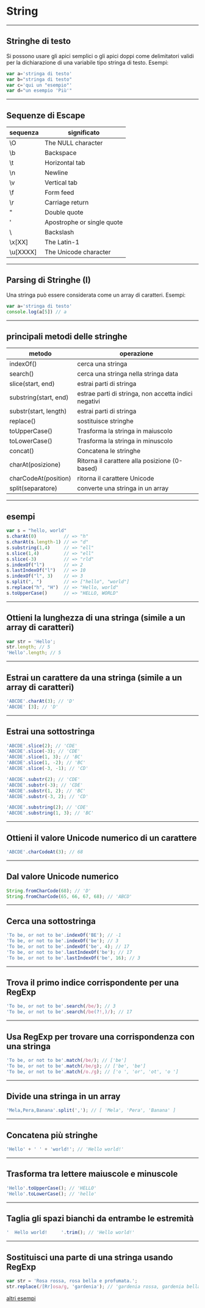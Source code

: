 # String

---

## Stringhe di testo

Si possono usare gli apici semplici o gli apici doppi come delimitatori validi per la dichiarazione di una variabile tipo stringa di testo.
Esempi:

```javascript
var a='stringa di testo'
var b="stringa di testo"
var c='qui un "esempio"'
var d="un esempio 'Più'"
```

---

## Sequenze di Escape

sequenza | significato
---|---
\O          | The NULL character
\b          | Backspace
\t          | Horizontal tab
\n          | Newline
\v          | Vertical tab
\f          | Form feed
\r          | Carriage return
\"          | Double quote
\'          | Apostrophe or single quote
\\          | Backslash
\x[XX]      | The Latin-1
\u[XXXX]    | The Unicode character

---

## Parsing di Stringhe (I)

Una stringa può essere considerata come un array di caratteri.
Esempi:

```javascript
var a='stringa di testo'
console.log(a[5]) // a
```

---

## principali metodi delle stringhe

metodo | operazione
---|---
indexOf() | cerca una stringa
search() | cerca una stringa nella stringa data
slice(start, end) | estrai parti di stringa
substring(start, end) | estrae parti di stringa, non accetta indici negativi
substr(start, length) | estrai parti di stringa
replace() | sostituisce stringhe
toUpperCase() | Trasforma la stringa in maiuscolo
toLowerCase() | Trasforma la stringa in minuscolo
concat() | Concatena le stringhe
charAt(posizione) | Ritorna il carattere alla posizione (0-based)
charCodeAt(position) | ritorna il carattere Unicode
split(separatore) | converte una stringa in un array

---

## esempi

```javascript
var s = "hello, world"
s.charAt(0)          // => "h"
s.charAt(s.length-1) // => "d"
s.substring(1,4)     // => "ell"
s.slice(1,4)         // => "ell"
s.slice(-3)          // => "rld"
s.indexOf("l")       // => 2
s.lastIndexOf("l")   // => 10
s.indexOf("l", 3)    // => 3
s.split(", ")        // => ["hello", "world"]
s.replace("h", "H")  // => "Hello, world"
s.toUpperCase()      // => "HELLO, WORLD"
```

---

## Ottieni la lunghezza di una stringa (simile a un array di caratteri)

```javascript
var str = 'Hello';
str.length; // 5
'Hello'.length; // 5

```

---

## Estrai un carattere da una stringa (simile a un array di caratteri)

```javascript
'ABCDE'.charAt(3); // 'D'
'ABCDE' [3]; // 'D'

```

---

## Estrai una sottostringa

```javascript
'ABCDE'.slice(2); // 'CDE'
'ABCDE'.slice(-3); // 'CDE'
'ABCDE'.slice(1, 3); // 'BC'
'ABCDE'.slice(1, -2); // 'BC'
'ABCDE'.slice(-3, -1); // 'CD'

'ABCDE'.substr(2); // 'CDE'
'ABCDE'.substr(-3); // 'CDE'
'ABCDE'.substr(1, 2); // 'BC'
'ABCDE'.substr(-3, 2); // 'CD'

'ABCDE'.substring(2); // 'CDE'
'ABCDE'.substring(1, 3); // 'BC'

```

---

## Ottieni il valore Unicode numerico di un carattere

```javascript
'ABCDE'.charCodeAt(3); // 68

```

---

## Dal valore Unicode numerico

```javascript
String.fromCharCode(68); // 'D'
String.fromCharCode(65, 66, 67, 68); // 'ABCD'

```

---

## Cerca una sottostringa

```javascript
'To be, or not to be'.indexOf('BE'); // -1
'To be, or not to be'.indexOf('be'); // 3
'To be, or not to be'.indexOf('be', 4); // 17
'To be, or not to be'.lastIndexOf('be'); // 17
'To be, or not to be'.lastIndexOf('be', 16); // 3

```

---

## Trova il primo indice corrispondente per una RegExp

```javascript
'To be, or not to be'.search(/be/); // 3
'To be, or not to be'.search(/be(?!,)/); // 17

```

---

## Usa RegExp per trovare una corrispondenza con una stringa

```javascript
'To be, or not to be'.match(/be/); // ['be']
'To be, or not to be'.match(/be/g); // ['be', 'be']
'To be, or not to be'.match(/o./g); // ['o ', 'or', 'ot', 'o ']

```

---

## Divide una stringa in un array

```javascript
'Mela,Pera,Banana'.split(','); // [ 'Mela', 'Pera', 'Banana' ]

```

---

## Concatena più stringhe

```javascript
'Hello' + ' ' + 'world!'; // 'Hello world!'

```

---

## Trasforma tra lettere maiuscole e minuscole

```javascript
'Hello'.toUpperCase(); // 'HELLO'
'Hello'.toLowerCase(); // 'hello'

```

---

## Taglia gli spazi bianchi da entrambe le estremità

```javascript
'  Hello world!     '.trim(); // 'Hello world!'

```

---

## Sostituisci una parte di una stringa usando RegExp

```javascript
var str = 'Rosa rossa, rosa bella e profumata.';
str.replace(/[Rr]osa/g, 'gardenia'); // 'gardenia rossa, gardenia bella e profumata.'
```

[altri esempi](../esempi/03_arrays_strings)
